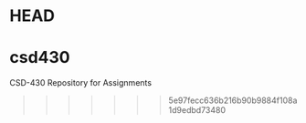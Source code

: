 HEAD
=======
# csd430
CSD-430 Repository for Assignments
>>>>>>> 5e97fecc636b216b90b9884f108a1d9edbd73480
